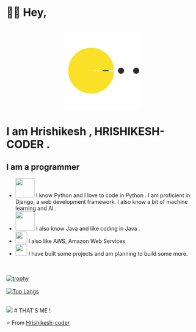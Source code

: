 # 👋🏻 Hey,
<div align="center">
	<br>
	<img src="https://raw.githubusercontent.com/Aniket965/Aniket965/master/pacman.svg?sanitize=true" width="200" height="200">
</div>

# I am Hrishikesh , HRISHIKESH-CODER . 
## I am a programmer

- <img src="https://media.giphy.com/media/KAq5w47R9rmTuvWOWa/giphy.gif" width=50 height=50>  I know Python and I love to code in Python . I am proficient in Django, a web development framework. I also know a bit of machine learning and AI . <br>
- <img src="https://seeklogo.com/images/J/java-logo-7F8B35BAB3-seeklogo.com.png" width=50 height=50>  I also know Java and like coding in Java . 
- <img src="https://cdn.svgporn.com/logos/aws.svg" width=30 height=30>  I also like AWS, Amazon Web Services<br>
- <img src="https://media0.giphy.com/media/pylpD8AoQCf3CQ1oO2/giphy.gif" width=30 height=30>  I have built some projects and am planning to build some more.<br>

<br><br>
[![trophy](https://github-profile-trophy.vercel.app/?username=Hrishikesh-coder&theme=onedark)](https://github.com/ryo-ma/github-profile-trophy)
<br><br>
[![Top Langs](https://github-readme-stats.vercel.app/api/top-langs/?username=Hrishikesh-coder)](https://github.com/Hrishikesh-coder)

<br>

<img src="https://github-readme-stats.vercel.app/api?username=Hrishikesh-coder&custom_title=Hrishikesh%20Bhanja&show_icons=true&include_all_commits=true&count_private=true&theme=default" />
# THAT'S ME !

⭐️ From [Hrishikesh-coder](https://github.com/Hrishikesh-coder)

